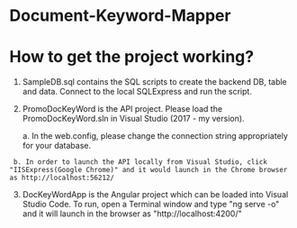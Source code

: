 # Document-Keyword-Mapper

# How to get the project working?
1. SampleDB.sql contains the SQL scripts to create the backend DB, table and data. Connect to the local SQLExpress and run the script.


2. PromoDocKeyWord is the API project. Please load the PromoDocKeyWord.sln in Visual Studio (2017 - my version). 

    a. In the web.config, please change the connection string appropriately for your database. 
  <connectionStrings>
    <add name="SampleDBModelConnStr" connectionString="data source=**DEV-NT-GRACE\SQLEXPRESS**;initial catalog=SampleDB;user id=sa;password=*********;MultipleActiveResultSets=True;App=EntityFramework;Persist Security Info=True" providerName="System.Data.SqlClient" />
  </connectionStrings>
  
     b. In order to launch the API locally from Visual Studio, click "IISExpress(Google Chrome)" and it would launch in the Chrome browser as http://localhost:56212/
 
 
3. DocKeyWordApp is the Angular project which can be loaded into Visual Studio Code. To run, open a Terminal window and type "ng serve -o" and it will launch in the browser as "http://localhost:4200/"
